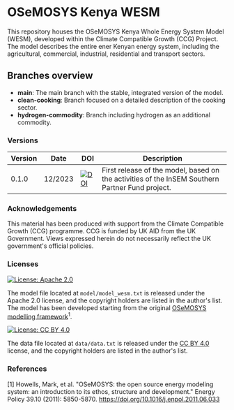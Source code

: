 # OSeMOSYS Kenya WESM

This repository houses the OSeMOSYS Kenya Whole Energy System Model (WESM), developed within the Climate Compatible Growth (CCG) Project. The model describes the entire ener Kenyan energy system, including the agricultural, commercial, industrial, residential and transport sectors.

## Branches overview
- **main**: The main branch with the stable, integrated version of the model.
- **clean-cooking**: Branch focused on a detailed description of the cooking sector.
- **hydrogen-commodity**: Branch including hydrogen as an additional commodity.

### Versions

| Version | Date    | DOI                                                                                                        | Description                                                                                   |
|---------|---------|------------------------------------------------------------------------------------------------------------|-----------------------------------------------------------------------------------------------|
| 0.1.0   | 12/2023 |[![DOI](https://zenodo.org/badge/DOI/10.5281/zenodo.11103010.svg)](https://doi.org/10.5281/zenodo.11103010) |First release of the model, based on the activities of the InSEM Southern Partner Fund project.|

### Acknowledgements
This material has been produced with support from the Climate Compatible Growth (CCG) programme. CCG is funded by UK AID from the UK Government. Views expressed herein do not necessarily reflect the UK government's official policies.

### Licenses
[![License: Apache 2.0](https://img.shields.io/badge/License-Apache%202.0-blue.svg)](https://github.com/ClimateCompatibleGrowth/osemosys_kenya?tab=Apache-2.0-1-ov-file#readme)

The model file located at ```model/model_wesm.txt``` is released under the Apache 2.0 license, and the copyright holders are listed in the author's list. The model has been developed starting from the original [OSeMOSYS modelling framework](https://github.com/OSeMOSYS/OSeMOSYS_GNU_MathProg?tab=readme-ov-file)<sup>1</sup>.

[![License: CC BY 4.0](https://img.shields.io/badge/License-CC%20BY--4.0-lightgrey.svg)](https://creativecommons.org/licenses/by/4.0/)

The data file located at ```data/data.txt``` is released under the [CC BY 4.0](https://creativecommons.org/licenses/by/4.0) license, and the copyright holders are listed in the author's list.

### References
[1] Howells, Mark, et al. "OSeMOSYS: the open source energy modeling system: an introduction to its ethos, structure and development." Energy Policy 39.10 (2011): 5850-5870. https://doi.org/10.1016/j.enpol.2011.06.033


